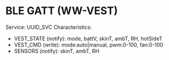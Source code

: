 # BLE GATT (WW-VEST)

Service: UUID_SVC
Characteristics:
- VEST_STATE (notify): mode, battV, skinT, ambT, RH, hotSideT
- VEST_CMD (write): mode:auto|manual, pwm:0-100, fan:0-100
- SENSORS (notify): skinT, ambT, RH
